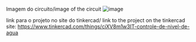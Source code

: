 Imagem do circuito/image of the circuit
![image](https://user-images.githubusercontent.com/106895443/189461887-f8e72216-5c7b-46a8-9518-ea92ac517439.png)

link para o projeto no site do tinkercad/ link to the project on the tinkercad site: https://www.tinkercad.com/things/ciXV8m1w3IT-controle-de-nivel-de-agua
